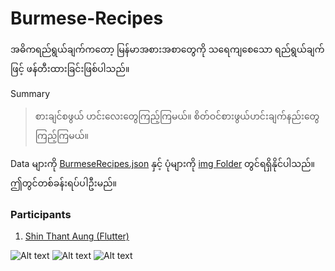 ﻿# Burmese-Recipes
အဓိကရည်ရွယ်ချက်ကတော့ မြန်မာအစားအစာတွေကို သရေကျစေသော ရည်ရွယ်ချက်ဖြင့် ဖန်တီးထားခြင်းဖြစ်ပါသည်။

Summary
>စားချင်စဖွယ် ဟင်းလေးတွေကြည့်ကြမယ်။ စိတ်ဝင်စားဖွယ်ဟင်းချက်နည်းတွေ ကြည့်ကြမယ်။

Data များကို [BurmeseRecipes.json](https://github.com/sannlynnhtun-coding/Burmese-Recipes/blob/main/BurmeseRecipes.json) နှင့် ပုံများကို [img Folder](https://github.com/sannlynnhtun-coding/Burmese-Recipes/tree/main/img) တွင်ရရှိနိုင်ပါသည်။ ဤတွင်တစ်ခန်းရပ်ပါဦးမည်။

### Participants
1. [Shin Thant Aung (Flutter)](https://github.com/n3k00/burmese_recipes)

![Alt text](https://github.com/sannlynnhtun-coding/Burmese-Recipes/blob/main/BurmeseRecipesFlow1.png)
![Alt text](https://github.com/sannlynnhtun-coding/Burmese-Recipes/blob/main/BurmeseRecipesFlow2.png)
![Alt text](https://github.com/sannlynnhtun-coding/Burmese-Recipes/blob/main/BurmeseRecipesMindMap.png)
